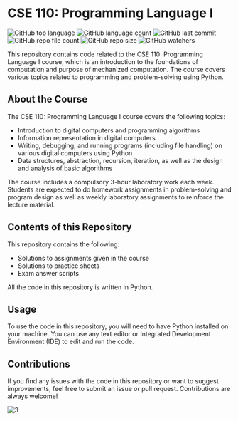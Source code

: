 # CSE 110: Programming Language I
![GitHub top language](https://img.shields.io/github/languages/top/shihabmuhtasim/CSE110-Programming-Language-I?color=f5f5dc) 
![GitHub language count](https://img.shields.io/github/languages/count/shihabmuhtasim/CSE110-Programming-Language-I?color=f5f5dc) 
![GitHub last commit](https://img.shields.io/github/last-commit/shihabmuhtasim/CSE110-Programming-Language-I?color=f5f5dc) 
![GitHub repo file count](https://img.shields.io/github/directory-file-count/shihabmuhtasim/CSE110-Programming-Language-I?color=f5f5dc)
![GitHub repo size](https://img.shields.io/github/repo-size/shihabmuhtasim/CSE110-Programming-Language-I?color=f5f5dc)
![GitHub watchers](https://img.shields.io/github/watchers/shihabmuhtasim/CSE110-Programming-Language-I?style=social)


This repository contains code related to the CSE 110: Programming Language I course, which is an introduction to the foundations of computation and purpose of mechanized computation. The course covers various topics related to programming and problem-solving using Python.

## About the Course

The CSE 110: Programming Language I course covers the following topics:

- Introduction to digital computers and programming algorithms
- Information representation in digital computers
- Writing, debugging, and running programs (including file handling) on various digital computers using Python
- Data structures, abstraction, recursion, iteration, as well as the design and analysis of basic algorithms

The course includes a compulsory 3-hour laboratory work each week. Students are expected to do homework assignments in problem-solving and program design as well as weekly laboratory assignments to reinforce the lecture material.

## Contents of this Repository

This repository contains the following:

- Solutions to assignments given in the course
- Solutions to practice sheets
- Exam answer scripts

All the code in this repository is written in Python.

## Usage

To use the code in this repository, you will need to have Python installed on your machine. You can use any text editor or Integrated Development Environment (IDE) to edit and run the code.

## Contributions

If you find any issues with the code in this repository or want to suggest improvements, feel free to submit an issue or pull request. Contributions are always welcome!

![3](https://user-images.githubusercontent.com/92597456/233388905-1fc38713-9ee6-430a-a088-57938790a5a4.png)
